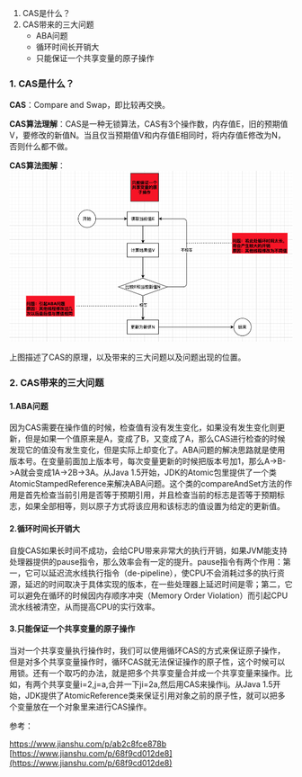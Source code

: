 1. CAS是什么？
2. CAS带来的三大问题
    * ABA问题
    * 循环时间长开销大
    * 只能保证一个共享变量的原子操作

### 1. CAS是什么？
**CAS**：Compare and Swap，即比较再交换。

**CAS算法理解**：CAS是一种无锁算法，CAS有3个操作数，内存值E，旧的预期值V，要修改的新值N。当且仅当预期值V和内存值E相同时，将内存值E修改为N，否则什么都不做。

**CAS算法图解**：
![CAS](../images/Java/CAS.png)

上图描述了CAS的原理，以及带来的三大问题以及问题出现的位置。

### 2. CAS带来的三大问题

#### 1.ABA问题
因为CAS需要在操作值的时候，检查值有没有发生变化，如果没有发生变化则更新，但是如果一个值原来是A，变成了B，又变成了A，那么CAS进行检查的时候发现它的值没有发生变化，但是实际上却变化了。ABA问题的解决思路就是使用版本号。在变量前面加上版本号，每次变量更新的时候把版本号加1，那么A->B->A就会变成1A->2B->3A。从Java 1.5开始，JDK的Atomic包里提供了一个类AtomicStampedReference来解决ABA问题。这个类的compareAndSet方法的作用是首先检查当前引用是否等于预期引用，并且检查当前的标志是否等于预期标志，如果全部相等，则以原子方式将该应用和该标志的值设置为给定的更新值。

#### 2.循环时间长开销大
自旋CAS如果长时间不成功，会给CPU带来非常大的执行开销，如果JVM能支持处理器提供的pause指令，那么效率会有一定的提升。pause指令有两个作用：第一，它可以延迟流水线执行指令（de-pipeline），使CPU不会消耗过多的执行资源，延迟的时间取决于具体实现的版本，在一些处理器上延迟时间是零；第二，它可以避免在循环的时候因内存顺序冲突（Memory Order Violation）而引起CPU流水线被清空，从而提高CPU的实行效率。

#### 3.只能保证一个共享变量的原子操作
当对一个共享变量执行操作时，我们可以使用循环CAS的方式来保证原子操作，但是对多个共享变量操作时，循环CAS就无法保证操作的原子性，这个时候可以用锁。还有一个取巧的办法，就是把多个共享变量合并成一个共享变量来操作。比如，有两个共享变量i=2,j=a,合并一下ji=2a,然后用CAS来操作ij。从Java 1.5开始，JDK提供了AtomicReference类来保证引用对象之前的原子性，就可以把多个变量放在一个对象里来进行CAS操作。



参考：

https://www.jianshu.com/p/ab2c8fce878b
[https://www.jianshu.com/p/68f9cd012de8](https://www.jianshu.com/p/68f9cd012de8)